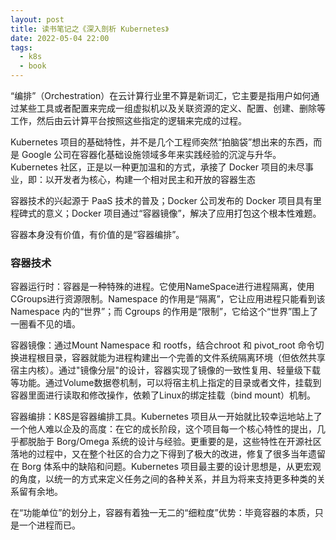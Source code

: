 ```yaml
---
layout: post
title: 读书笔记之《深入剖析 Kubernetes》
date: 2022-05-04 22:00
tags:
  - k8s
  - book
---
```



“编排”（Orchestration）在云计算行业里不算是新词汇，它主要是指用户如何通过某些工具或者配置来完成一组虚拟机以及关联资源的定义、配置、创建、删除等工作，然后由云计算平台按照这些指定的逻辑来完成的过程。

Kubernetes 项目的基础特性，并不是几个工程师突然“拍脑袋”想出来的东西，而是 Google 公司在容器化基础设施领域多年来实践经验的沉淀与升华。
Kubernetes 社区，正是以一种更加温和的方式，承接了 Docker 项目的未尽事业，即：以开发者为核心，构建一个相对民主和开放的容器生态

容器技术的兴起源于 PaaS 技术的普及；Docker 公司发布的 Docker 项目具有里程碑式的意义；Docker 项目通过“容器镜像”，解决了应用打包这个根本性难题。

容器本身没有价值，有价值的是“容器编排”。


### 容器技术
容器运行时：容器是一种特殊的进程。它使用NameSpace进行进程隔离，使用CGroups进行资源限制。Namespace 的作用是“隔离”，它让应用进程只能看到该 Namespace 内的“世界”；而 Cgroups 的作用是“限制”，它给这个“世界”围上了一圈看不见的墙。

容器镜像：通过Mount Namespace 和 rootfs，结合chroot 和 pivot_root 命令切换进程根目录，容器就能为进程构建出一个完善的文件系统隔离环境（但依然共享宿主内核）。通过"镜像分层"的设计，容器实现了镜像的一致性复用、轻量级下载等功能。通过Volume数据卷机制，可以将宿主机上指定的目录或者文件，挂载到容器里面进行读取和修改操作，依赖了Linux的绑定挂载（bind mount）机制。

容器编排：K8S是容器编排工具。Kubernetes 项目从一开始就比较幸运地站上了一个他人难以企及的高度：在它的成长阶段，这个项目每一个核心特性的提出，几乎都脱胎于 Borg/Omega 系统的设计与经验。更重要的是，这些特性在开源社区落地的过程中，又在整个社区的合力之下得到了极大的改进，修复了很多当年遗留在 Borg 体系中的缺陷和问题。Kubernetes 项目最主要的设计思想是，从更宏观的角度，以统一的方式来定义任务之间的各种关系，并且为将来支持更多种类的关系留有余地。


在“功能单位”的划分上，容器有着独一无二的“细粒度”优势：毕竟容器的本质，只是一个进程而已。
